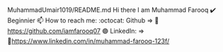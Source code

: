 MuhammadUmair1019/README.md
Hi there I am Muhammad Farooq 
✔️ Beginnier
📫 How to reach me:
:octocat: Github => 🔗 https://github.com/iamfarooq07
🟣 LinkedIn: => 🔗https://www.linkedin.com/in/muhammad-farooq-123f/


<!---
iamfarooq07/iamfarooq07 is a ✨ special ✨ repository because its `README.md` (this file) appears on your GitHub profile.
You can click the Preview link to take a look at your changes.
--->

